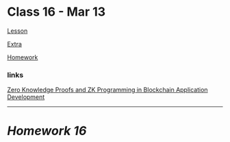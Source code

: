 # Class 16 - Mar 13

[Lesson](./Lesson16.pdf)

[Extra](./Lesson16Extra.pdf)

[Homework](./Homework16.pdf)

### links

[Zero Knowledge Proofs and ZK Programming in Blockchain Application Development](https://www.youtube.com/watch?v=W9iZMLObtUk)

---

# **_Homework 16_**
